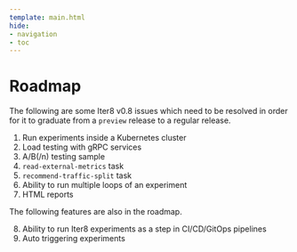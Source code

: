 ```yaml
---
template: main.html
hide:
- navigation
- toc
---
```


# Roadmap

The following are some Iter8 v0.8 issues which need to be resolved in order for it to graduate from a `preview` release to a regular release.

1. Run experiments inside a Kubernetes cluster
2. Load testing with gRPC services
3. A/B(/n) testing sample
4. `read-external-metrics` task
5. `recommend-traffic-split` task
6. Ability to run multiple loops of an experiment
7. HTML reports

The following features are also in the roadmap.

8. Ability to run Iter8 experiments as a step in CI/CD/GitOps pipelines
9. Auto triggering experiments